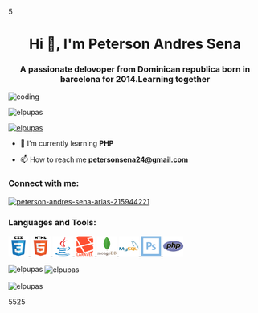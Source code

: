 5<h1 align="center">Hi 👋, I'm Peterson Andres Sena</h1>
<h3 align="center">A passionate delovoper from Dominican republica born in barcelona for 2014.Learning together</h3>
<img  src="https://media.tenor.com/GfSX-u7VGM4AAAAC/coding.gif" alt="coding" width="400" >

<p align="left"> <img src="https://komarev.com/ghpvc/?username=elpupas&label=Profile%20views&color=0e75b6&style=flat" alt="elpupas" /> </p>

<p align="left"> <a href="https://github.com/ryo-ma/github-profile-trophy"><img src="https://github-profile-trophy.vercel.app/?username=elpupas" alt="elpupas" /></a> </p>

- 🌱 I’m currently learning **PHP**

- 📫 How to reach me **petersonsena24@gmail.com**

<h3 align="left">Connect with me:</h3>
<p align="left">
<a href="https://linkedin.com/in/peterson-andres-sena-arias-215944221" target="blank"><img align="center" src="https://raw.githubusercontent.com/rahuldkjain/github-profile-readme-generator/master/src/images/icons/Social/linked-in-alt.svg" alt="peterson-andres-sena-arias-215944221" height="30" width="40" /></a>
</p>

<h3 align="left">Languages and Tools:</h3>
<p align="left"> <a href="https://www.w3schools.com/css/" target="_blank" rel="noreferrer"> <img src="https://raw.githubusercontent.com/devicons/devicon/master/icons/css3/css3-original-wordmark.svg" alt="css3" width="40" height="40"/> </a> <a href="https://www.w3.org/html/" target="_blank" rel="noreferrer"> <img src="https://raw.githubusercontent.com/devicons/devicon/master/icons/html5/html5-original-wordmark.svg" alt="html5" width="40" height="40"/> </a> <a href="https://www.java.com" target="_blank" rel="noreferrer"> <img src="https://raw.githubusercontent.com/devicons/devicon/master/icons/java/java-original.svg" alt="java" width="40" height="40"/> </a> <a href="https://laravel.com/" target="_blank" rel="noreferrer"> <img src="https://raw.githubusercontent.com/devicons/devicon/master/icons/laravel/laravel-plain-wordmark.svg" alt="laravel" width="40" height="40"/> </a> <a href="https://www.mongodb.com/" target="_blank" rel="noreferrer"> <img src="https://raw.githubusercontent.com/devicons/devicon/master/icons/mongodb/mongodb-original-wordmark.svg" alt="mongodb" width="40" height="40"/> </a> <a href="https://www.mysql.com/" target="_blank" rel="noreferrer"> <img src="https://raw.githubusercontent.com/devicons/devicon/master/icons/mysql/mysql-original-wordmark.svg" alt="mysql" width="40" height="40"/> </a> <a href="https://www.photoshop.com/en" target="_blank" rel="noreferrer"> <img src="https://raw.githubusercontent.com/devicons/devicon/master/icons/photoshop/photoshop-line.svg" alt="photoshop" width="40" height="40"/> </a> <a href="https://www.php.net" target="_blank" rel="noreferrer"> <img src="https://raw.githubusercontent.com/devicons/devicon/master/icons/php/php-original.svg" alt="php" width="40" height="40"/> </a> </p>

<p><img align="left" src="https://github-readme-stats.vercel.app/api/top-langs?username=elpupas&show_icons=true&locale=en&layout=compact" alt="elpupas" /></p>

<p>&nbsp;<img align="center" src="https://github-readme-stats.vercel.app/api?username=elpupas&show_icons=true&locale=en" alt="elpupas" /></p>

<p><img align="center" src="https://github-readme-streak-stats.herokuapp.com/?user=elpupas&" alt="elpupas" /></p>

5525
